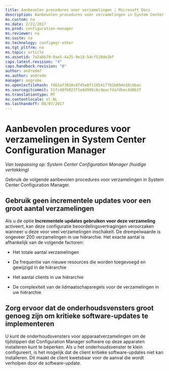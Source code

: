```yaml
---
title: Aanbevolen procedures voor verzamelingen | Microsoft Docs
description: Aanbevolen procedures voor verzamelingen in System Center Configuration Manager worden opgehaald.
ms.custom: na
ms.date: 2/22/2017
ms.prod: configuration-manager
ms.reviewer: na
ms.suite: na
ms.technology: configmgr-other
ms.tgt_pltfrm: na
ms.topic: article
ms.assetid: 7a2abb79-9ae5-4a25-9e18-5dcf528de3bf
caps.latest.revision: "4"
caps.handback.revision: "0"
author: andredm7
ms.author: andredm
manager: angrobe
ms.openlocfilehash: fd62af3910c0745e0f1105417701b894e10cbbac
ms.sourcegitcommit: 51fc48fb023f1e8d995c6c4eacfda7dbec4d0b2f
ms.translationtype: MT
ms.contentlocale: nl-NL
ms.lasthandoff: 08/07/2017
---
```

# <a name="best-practices-for-collections-in-system-center-configuration-manager"></a>Aanbevolen procedures voor verzamelingen in System Center Configuration Manager

*Van toepassing op: System Center Configuration Manager (huidige vertakking)*

Gebruik de volgende aanbevolen procedures voor verzamelingen in System Center Configuration Manager.  

## <a name="do-not-use-incremental-updates-for-a-large-number-of-collections"></a>Gebruik geen incrementele updates voor een groot aantal verzamelingen  
 Als u de optie **Incrementele updates gebruiken voor deze verzameling** activeert, kan deze configuratie beoordelingsvertragingen veroorzaken wanneer u deze voor veel verzamelingen inschakelt. De drempelwaarde is ongeveer 200 verzamelingen in uw hiërarchie. Het exacte aantal is afhankelijk van de volgende factoren:  

-   Het totale aantal verzamelingen  

-   De frequentie van nieuwe resources die worden toegevoegd en gewijzigd in de hiërarchie  

-   Het aantal clients in uw hiërarchie  

-   De complexiteit van de lidmaatschapsregels voor de verzamelingen in uw hiërarchie  

## <a name="make-sure-that-maintenance-windows-are-large-enough-to-deploy-critical-software-updates"></a>Zorg ervoor dat de onderhoudsvensters groot genoeg zijn om kritieke software-updates te implementeren  
 U kunt de onderhoudsvensters voor apparaatverzamelingen om de tijdstippen dat Configuration Manager software op deze apparaten installeren kunt te beperken. Als u het onderhoudsvenster te klein configureert, is het mogelijk dat de client kritieke software-updates niet kan installeren. Dit maakt de client kwetsbaar voor de aanval die wordt verholpen door de software-update.  
